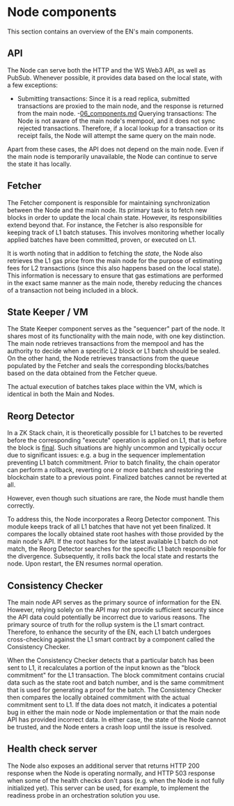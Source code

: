 # Node components

This section contains an overview of the EN's main components.

## API

The Node can serve both the HTTP and the WS Web3 API, as well as PubSub. Whenever possible, it provides data
based on the local state, with a few exceptions:

- Submitting transactions: Since it is a read replica, submitted transactions are proxied to the main node, and the
  response is returned from the main node.
-[06_components.md](06_components.md) Querying transactions: The Node is not aware of the main node's mempool, and it does not sync rejected
  transactions. Therefore, if a local lookup for a transaction or its receipt fails, the Node will attempt the
  same query on the main node.

Apart from these cases, the API does not depend on the main node. Even if the main node is temporarily unavailable, the
Node can continue to serve the state it has locally.

## Fetcher

The Fetcher component is responsible for maintaining synchronization between the Node and the main node. Its
primary task is to fetch new blocks in order to update the local chain state. However, its responsibilities extend
beyond that. For instance, the Fetcher is also responsible for keeping track of L1 batch statuses. This involves
monitoring whether locally applied batches have been committed, proven, or executed on L1.

It is worth noting that in addition to fetching the _state_, the Node also retrieves the L1 gas price from the
main node for the purpose of estimating fees for L2 transactions (since this also happens based on the local state).
This information is necessary to ensure that gas estimations are performed in the exact same manner as the main node,
thereby reducing the chances of a transaction not being included in a block.

## State Keeper / VM

The State Keeper component serves as the "sequencer" part of the node. It shares most of its functionality with the main
node, with one key distinction. The main node retrieves transactions from the mempool and has the authority to decide
when a specific L2 block or L1 batch should be sealed. On the other hand, the Node retrieves transactions from
the queue populated by the Fetcher and seals the corresponding blocks/batches based on the data obtained from the
Fetcher queue.

The actual execution of batches takes place within the VM, which is identical in both the Main and Nodes.

## Reorg Detector

In a ZK Stack chain, it is theoretically possible for L1 batches to be reverted before the corresponding "execute" operation
is applied on L1, that is before the block is [final][finality]. Such situations are highly uncommon and typically occur
due to significant issues: e.g. a bug in the sequencer implementation preventing L1 batch commitment. Prior to batch
finality, the chain operator can perform a rollback, reverting one or more batches and restoring the blockchain state
to a previous point. Finalized batches cannot be reverted at all.

However, even though such situations are rare, the Node must handle them correctly.

To address this, the Node incorporates a Reorg Detector component. This module keeps track of all L1 batches that
have not yet been finalized. It compares the locally obtained state root hashes with those provided by the main node's
API. If the root hashes for the latest available L1 batch do not match, the Reorg Detector searches for the specific L1
batch responsible for the divergence. Subsequently, it rolls back the local state and restarts the node. Upon restart,
the EN resumes normal operation.

[finality]: https://docs.zksync.io/zk-stack/concepts/finality

## Consistency Checker

The main node API serves as the primary source of information for the EN. However, relying solely on the API may not
provide sufficient security since the API data could potentially be incorrect due to various reasons. The primary source
of truth for the rollup system is the L1 smart contract. Therefore, to enhance the security of the EN, each L1 batch
undergoes cross-checking against the L1 smart contract by a component called the Consistency Checker.

When the Consistency Checker detects that a particular batch has been sent to L1, it recalculates a portion of the input
known as the "block commitment" for the L1 transaction. The block commitment contains crucial data such as the state
root and batch number, and is the same commitment that is used for generating a proof for the batch. The Consistency
Checker then compares the locally obtained commitment with the actual commitment sent to L1. If the data does not match,
it indicates a potential bug in either the main node or Node implementation or that the main node API has
provided incorrect data. In either case, the state of the Node cannot be trusted, and the Node enters a
crash loop until the issue is resolved.

## Health check server

The Node also exposes an additional server that returns HTTP 200 response when the Node is operating
normally, and HTTP 503 response when some of the health checks don't pass (e.g. when the Node is not fully
initialized yet). This server can be used, for example, to implement the readiness probe in an orchestration solution
you use.
